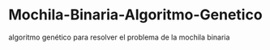 # Mochila-Binaria-Algoritmo-Genetico
algoritmo genético para resolver el problema de la mochila binaria
